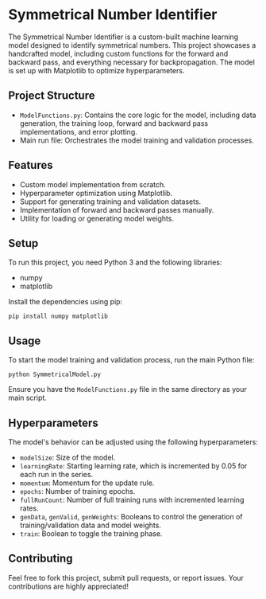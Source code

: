 <h1>Symmetrical Number Identifier</h1>
The Symmetrical Number Identifier is a custom-built machine learning model designed to identify symmetrical numbers. This project showcases a handcrafted model, including custom functions for the forward and backward pass, and everything necessary for backpropagation. The model is set up with Matplotlib to optimize hyperparameters.

<h2>Project Structure</h2>
<ul>
<li><code>ModelFunctions.py</code>: Contains the core logic for the model, including data generation, the training loop, forward and backward pass implementations, and error plotting.</li>
<li>Main run file: Orchestrates the model training and validation processes.</li>
</ul>
<h2>Features</h2>
<ul>
<li>Custom model implementation from scratch.</li>
<li>Hyperparameter optimization using Matplotlib.</li>
<li>Support for generating training and validation datasets.</li>
<li>Implementation of forward and backward passes manually.</li>
<li>Utility for loading or generating model weights.</li>
</ul>
<h2>Setup</h2>
To run this project, you need Python 3 and the following libraries:

<ul>
<li>numpy</li>
<li>matplotlib</li>
</ul>
Install the dependencies using pip:

<pre><code>pip install numpy matplotlib</code></pre>
<h2>Usage</h2>
To start the model training and validation process, run the main Python file:

<pre><code>python SymmetricalModel.py</code></pre>
Ensure you have the <code>ModelFunctions.py</code> file in the same directory as your main script.

<h2>Hyperparameters</h2>
The model's behavior can be adjusted using the following hyperparameters:

<ul>
<li><code>modelSize</code>: Size of the model.</li>
<li><code>learningRate</code>: Starting learning rate, which is incremented by 0.05 for each run in the series.</li>
<li><code>momentum</code>: Momentum for the update rule.</li>
<li><code>epochs</code>: Number of training epochs.</li>
<li><code>fullRunCount</code>: Number of full training runs with incremented learning rates.</li>
<li><code>genData</code>, <code>genValid</code>, <code>genWeights</code>: Booleans to control the generation of training/validation data and model weights.</li>
<li><code>train</code>: Boolean to toggle the training phase.</li>
</ul>
<h2>Contributing</h2>
Feel free to fork this project, submit pull requests, or report issues. Your contributions are highly appreciated!
